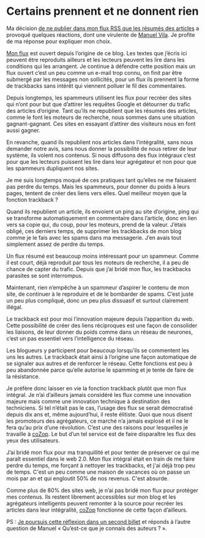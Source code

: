 # Certains prennent et ne donnent rien

Ma décision [de ne publier dans mon flux RSS que les résumés des articles](http://frenchblog.kindalab.com/) a provoqué quelques réactions, dont une virulente de [Manuel Vila](http://frenchblog.kindalab.com/). Je profite de ma réponse pour expliquer mon choix.<span id="more-720"></span>

[Mon flux](http://blog.tcrouzet.com/flux/) est ouvert depuis l’origine de ce blog. Les textes que j’écris ici peuvent être reproduits ailleurs et les lecteurs peuvent les lire dans les conditions qui les arrangent. Je continue à défendre cette position mais un flux ouvert c’est un peu comme un e-mail trop connu, on finit par être submergé par les messages non sollicités, pour un flux ils prennent la forme de trackbacks sans intérêt qui viennent polluer le fil des commentaires.

Depuis longtemps, les spammeurs utilisent les flux pour recréer des sites qui n’ont pour but que d’attirer les requêtes Google et détourner du trafic des articles d’origine. Tant qu’ils ne republient que les résumés des articles, comme le font les moteurs de recherche, nous sommes dans une situation gagnant-gagnant. Ces sites en essayant d’attirer des visiteurs nous en font aussi gagner.

En revanche, quand ils republient nos articles dans l’intégralité, sans nous demander notre avis, sans nous donner la possibilité de nous retirer de leur système, ils volent nos contenus. Si nous diffusons des flux intégraux c’est pour que les lecteurs puissent les lire dans leur agrégateur et non pour que les spammeurs dupliquent nos sites.

Je me suis longtemps moqué de ces pratiques tant qu’elles ne me faisaient pas perdre du temps. Mais les spammeurs, pour donner du poids à leurs pages, tentent de créer des liens vers elles. Quel meilleur moyen que la fonction trackback ?

Quand ils republient un article, ils envoient un ping au site d’origine, ping qui se transforme automatiquement en commentaire dans l’article, donc en lien vers sa copie qui, du coup, pour les moteurs, prend de la valeur. J’étais obligé, ces derniers temps, de supprimer les trackbacks de mon blog comme je le fais avec les spams dans ma messagerie. J’en avais tout simplement assez de perdre du temps.

Un flux résumé est beaucoup moins intéressant pour un spammeur. Comme il est court, déjà reproduit par tous les moteurs de recherche, il a peu de chance de capter du trafic. Depuis que j’ai bridé mon flux, les trackbacks parasites se sont interrompus.

Maintenant, rien n’empêche à un spammeur d’aspirer le contenu de mon site, de continuer à le reproduire et de le bombarder de spams. C’est juste un peu plus compliqué, donc un peu plus dissuasif et surtout clairement illégal.

Le trackback est pour moi l’innovation majeure depuis l’apparition du web. Cette possibilité de créer des liens réciproques est une façon de consolider les liaisons, de leur donner du poids comme dans un réseau de neurones, c’est un pas essentiel vers l’intelligence du réseau.

Les blogueurs y participent pour beaucoup lorsqu’ils se commentent les uns les autres. Le trackback était ainsi à l’origine une façon automatique de se signaler aux autres et de renforcer le réseau. Cette fonctions est peu à peu abandonnée parce qu’elle autorise le spamming et je tente de faire de la résistance.

Je préfère donc laisser en vie la fonction trackback plutôt que mon flux intégral. Je n’ai d’ailleurs jamais considéré les flux comme une innovation majeure mais comme une innovation technique à destination des techniciens. Si tel n’était pas le cas, l’usage des flux se serait démocratisé depuis dix ans et, même aujourd’hui, il reste élitiste. Quoi que nous disent les promoteurs des agrégateurs, ce marché n’a jamais explosé et il ne le fera qu’au prix d’une révolution. C’est une des raisons pour lesquelles je travaille à [coZop](http://cozop.com). Le but d’un tel service est de faire disparaître les flux des yeux des utilisateurs.

J’ai bridé mon flux pour ma tranquillité et pour tenter de préserver ce qui me paraît essentiel dans le web 2.0. Mon flux intégral était en train de me faire perdre du temps, me forçant à nettoyer les trackbacks, et j'ai déjà trop peu de temps. C'est un peu comme une maison de vacances où on passe un mois par an et qui engloutit 50% de nos revenus. C'est absurde.

Comme plus de 80% des sites web, je n’ai pas bridé mon flux pour protéger mes contenus. Ils restent librement accessibles sur mon blog et les agrégateurs intelligents peuvent remonter à la source pour recréer les articles dans leur intégralité, [coZop](http://cozop.com) fonctionne de cette façon d’ailleurs.

PS : [Je poursuis cette réflexion dans un second billet](http://blog.tcrouzet.com/2008/01/13/qu%e2%80%99est-ce-que-je-connais-aux-auteurs/) et réponds à l’autre question de Manuel « Qu’est-ce que je connais des auteurs ? ».